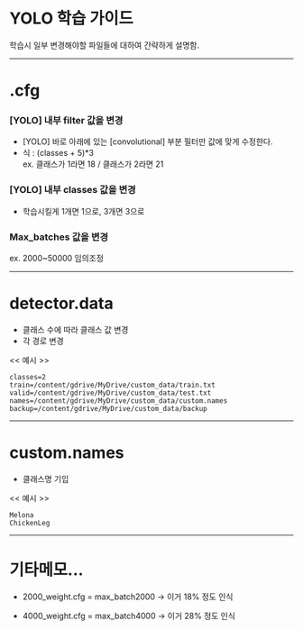 # YOLO 학습 가이드

학습시 일부 변경해야할 파일들에 대하여 간략하게 설명함.



----
# .cfg

### [YOLO] 내부 filter 값을 변경
- [YOLO] 바로 아래에 있는 [convolutional] 부분 필터만 값에 맞게 수정한다.
- 식 : (classes + 5)*3 <br>
ex. 클래스가 1라면 18 / 클래스가 2라면 21

### [YOLO] 내부 classes 값을 변경
- 학습시킬게 1개면 1으로, 3개면 3으로

### Max_batches 값을 변경
ex. 2000~50000 임의조정

---
# detector.data

- 클래스 수에 따라 클래스 값 변경
- 각 경로 변경

<< 예시 >>
```
classes=2
train=/content/gdrive/MyDrive/custom_data/train.txt
valid=/content/gdrive/MyDrive/custom_data/test.txt
names=/content/gdrive/MyDrive/custom_data/custom.names
backup=/content/gdrive/MyDrive/custom_data/backup
```

---
# custom.names

- 클래스명 기입

<< 예시 >>
```
Melona
ChickenLeg
```

---
# 기타메모...

- 2000_weight.cfg = max_batch2000
-> 이거 18% 정도 인식

- 4000_weight.cfg = max_batch4000
-> 이거 28% 정도 인식
